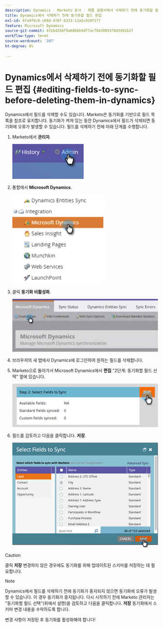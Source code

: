 ```yaml
---
description: Dynamics - Marketo 문서 - 제품 설명서에서 삭제하기 전에 동기화할 필드 편집
title: Dynamics에서 삭제하기 전에 동기화할 필드 편집
exl-id: 6fa9f6c0-c69d-478f-b333-13a5c910f577
feature: Microsoft Dynamics
source-git-commit: 431bd258f9a68bbb9df7acf043085578d3d91b1f
workflow-type: tm+mt
source-wordcount: '207'
ht-degree: 0%

---
```


# Dynamics에서 삭제하기 전에 동기화할 필드 편집 {#editing-fields-to-sync-before-deleting-them-in-dynamics}

Dynamics에서 필드를 삭제할 수도 있습니다. Marketo은 동기화를 기반으로 필드 목록을 참조로 유지합니다. 동기화가 켜져 있는 동안 Dynamics에서 필드가 삭제되면 동기화에 오류가 발생할 수 있습니다. 필드를 삭제하기 전에 아래 단계를 수행합니다.

1. Marketo에서 **관리자**.

   ![](assets/sync-before-deleting-them-in-dynamics-1.png)

1. 통합에서 **Microsoft Dynamics**.

   ![](assets/sync-before-deleting-them-in-dynamics-2.png)

1. 클릭 **동기화 비활성화**.

   ![](assets/sync-before-deleting-them-in-dynamics-3.png)

1. 브라우저의 새 탭에서 Dynamics에 로그인하여 원하는 필드를 삭제합니다.

1. Marketo으로 돌아가서 Microsoft Dynamics에서 **편집** &quot;2단계: 동기화할 필드 선택&quot; 옆에 있습니다.

   ![](assets/sync-before-deleting-them-in-dynamics-4.png)

1. 필드를 검토하고 다음을 클릭합니다. **저장**.

   ![](assets/sync-before-deleting-them-in-dynamics-5.png)

>[!CAUTION]
>
>클릭 **저장** 변경하지 않은 경우에도 동기화를 위해 업데이트된 스키마를 저장하는 데 필요합니다.

>[!NOTE]
>
>Dynamics에서 필드를 삭제하기 전에 동기화가 중지되지 않으면 동기화에 오류가 발생할 수 있습니다. 이 경우 동기화가 중지됩니다. 다시 시작하기 전에 Marketo 관리자는 &quot;동기화할 필드 선택&quot;(위에서 설명)을 검토하고 다음을 클릭합니다. **저장** 동기화에서 스키마 변경 내용을 수락하도록 합니다.

변경 사항이 저장된 후 동기화를 활성화해야 합니다!
